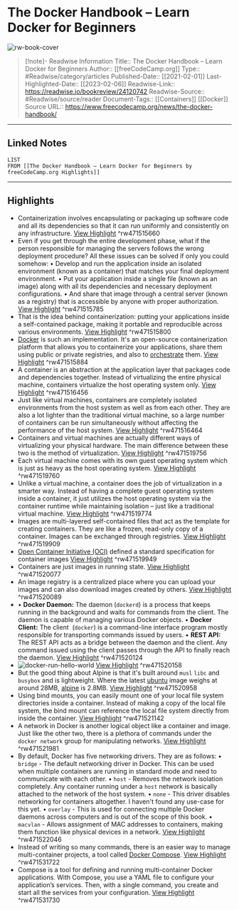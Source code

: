 # The Docker Handbook – Learn Docker for Beginners

![rw-book-cover](https://www.freecodecamp.org/news/content/images/2021/02/docker-1280x612-2021.png)
<br>
>[!note]- Readwise Information
>Title:: The Docker Handbook – Learn Docker for Beginners
>Author:: [[freeCodeCamp.org]]
>Type:: #Readwise/category/articles
>Published-Date:: [[2021-02-01]]
>Last-Highlighted-Date:: [[2023-02-06]]
>Readwise-Link:: https://readwise.io/bookreview/24120742
>Readwise-Source:: #Readwise/source/reader
>Document-Tags:: [[Containers]] [[Docker]] 
>Source URL:: https://www.freecodecamp.org/news/the-docker-handbook/
--- 

## Linked Notes
```dataview
LIST
FROM [[The Docker Handbook – Learn Docker for Beginners by freeCodeCamp.org Highlights]]
```

---

## Highlights
- Containerization involves encapsulating or packaging up software code and all its dependencies so that it can run uniformly and consistently on any infrastructure. [View Highlight](https://readwise.io/open/471515660) ^rw471515660
- Even if you get through the entire development phase, what if the person responsible for managing the servers follows the wrong deployment procedure?
  All these issues can be solved if only you could somehow:
  • Develop and run the application inside an isolated environment (known as a container) that matches your final deployment environment.
  • Put your application inside a single file (known as an image) along with all its dependencies and necessary deployment configurations.
  • And share that image through a central server (known as a registry) that is accessible by anyone with proper authorization. [View Highlight](https://readwise.io/open/471515785) ^rw471515785
- That is the idea behind containerization: putting your applications inside a self-contained package, making it portable and reproducible across various environments. [View Highlight](https://readwise.io/open/471515800) ^rw471515800
- [Docker](https://www.docker.com/) is such an implementation. It's an open-source containerization platform that allows you to containerize your applications, share them using public or private registries, and also to [orchestrate](https://docs.docker.com/get-started/orchestration/) them. [View Highlight](https://readwise.io/open/471515884) ^rw471515884
- A container is an abstraction at the application layer that packages code and dependencies together. Instead of virtualizing the entire physical machine, containers virtualize the host operating system only. [View Highlight](https://readwise.io/open/471516456) ^rw471516456
- Just like virtual machines, containers are completely isolated environments from the host system as well as from each other. They are also a lot lighter than the traditional virtual machine, so a large number of containers can be run simultaneously without affecting the performance of the host system.‌ [View Highlight](https://readwise.io/open/471516464) ^rw471516464
- Containers and virtual machines are actually different ways of virtualizing your physical hardware. The main difference between these two is the method of virtualization. [View Highlight](https://readwise.io/open/471519756) ^rw471519756
- Each virtual machine comes with its own guest operating system which is just as heavy as the host operating system. [View Highlight](https://readwise.io/open/471519760) ^rw471519760
- Unlike a virtual machine, a container does the job of virtualization in a smarter way. Instead of having a complete guest operating system inside a container, it just utilizes the host operating system via the container runtime while maintaining isolation – just like a traditional virtual machine. [View Highlight](https://readwise.io/open/471519774) ^rw471519774
- Images are multi-layered self-contained files that act as the template for creating containers. They are like a frozen, read-only copy of a container. Images can be exchanged through registries. [View Highlight](https://readwise.io/open/471519909) ^rw471519909
- [Open Container Initiative (OCI)](https://opencontainers.org/) defined a standard specification for container images [View Highlight](https://readwise.io/open/471519949) ^rw471519949
- Containers are just images in running state. [View Highlight](https://readwise.io/open/471520077) ^rw471520077
- An image registry is a centralized place where you can upload your images and can also download images created by others. [View Highlight](https://readwise.io/open/471520089) ^rw471520089
- • **Docker Daemon:** The daemon (`dockerd`) is a process that keeps running in the background and waits for commands from the client. The daemon is capable of managing various Docker objects.
  • **Docker Client:** The client  (`docker`) is a command-line interface program mostly responsible for transporting commands issued by users.
  • **REST API:** The REST API acts as a bridge between the daemon and the client. Any command issued using the client passes through the API to finally reach the daemon. [View Highlight](https://readwise.io/open/471520124) ^rw471520124
- ![docker-run-hello-world](https://www.freecodecamp.org/news/content/images/2021/01/docker-run-hello-world.svg) [View Highlight](https://readwise.io/open/471520158) ^rw471520158
- But the good thing about Alpine is that it's built around `musl` `libc` and `busybox` and is lightweight. Where the latest [ubuntu](https://hub.docker.com/_/ubuntu) image weighs at around 28MB, [alpine](https://hub.docker.com/_/alpine) is 2.8MB. [View Highlight](https://readwise.io/open/471520958) ^rw471520958
- Using bind mounts, you can easily mount one of your local file system directories inside a container. Instead of making a copy of the local file system, the bind mount can reference the local file system directly from inside the container. [View Highlight](https://readwise.io/open/471521142) ^rw471521142
- A network in Docker is another logical object like a container and image. Just like the other two, there is a plethora of commands under the `docker network` group for manipulating networks. [View Highlight](https://readwise.io/open/471521981) ^rw471521981
- By default, Docker has five networking drivers. They are as follows:
  • `bridge` - The default networking driver in Docker. This can be used when multiple containers are running in standard mode and need to communicate with each other.
  • `host` - Removes the network isolation completely. Any container running under a `host` network is basically attached to the network of the host system.
  • `none` - This driver disables networking for containers altogether. I haven't found any use-case for this yet.
  • `overlay` - This is used for connecting multiple Docker daemons across computers and is out of the scope of this book.
  • `macvlan` - Allows assignment of MAC addresses to containers, making them function like physical devices in a network. [View Highlight](https://readwise.io/open/471522046) ^rw471522046
- Instead of writing so many commands, there is an easier way to manage multi-container projects, a tool called [Docker Compose](https://docs.docker.com/compose/). [View Highlight](https://readwise.io/open/471531722) ^rw471531722
- Compose is a tool for defining and running multi-container Docker applications. With Compose, you use a YAML file to configure your application’s services. Then, with a single command, you create and start all the services from your configuration. [View Highlight](https://readwise.io/open/471531730) ^rw471531730
